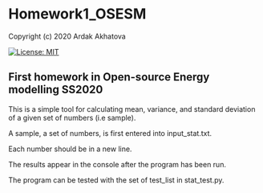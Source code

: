 # Homework1_OSESM

Copyright (c) 2020 Ardak Akhatova

[![License: MIT](https://img.shields.io/badge/License-MIT-yellow.svg)](https://opensource.org/licenses/MIT)

## First homework in Open-source Energy modelling SS2020

This is a simple tool for calculating mean, variance, and standard deviation of a given set of numbers (i.e sample). 

A sample, a set of numbers, is first entered into input_stat.txt. 

Each number should be in a new line.

The results appear in the console after the program has been run.

The program can be tested with the set of test_list in stat_test.py.